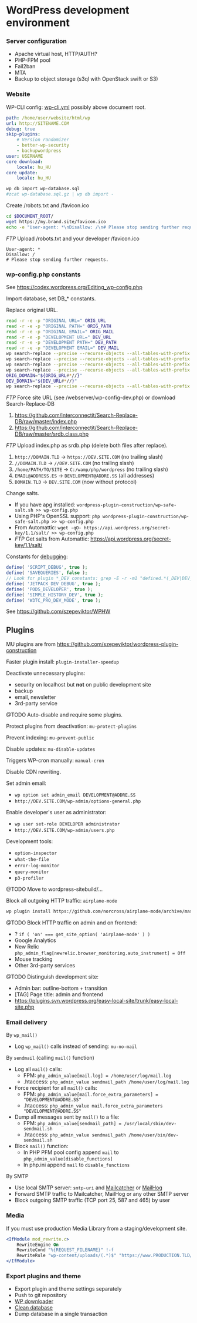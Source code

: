 # WordPress development environment

### Server configuration

- Apache virtual host, HTTP/AUTH?
- PHP-FPM pool
- Fail2ban
- MTA
- Backup to object storage (s3ql with OpenStack swift or S3)

### Website

WP-CLI config: [wp-cli.yml](http://wp-cli.org/config/) possibly above document root.

```yaml
path: /home/user/website/html/wp
url: http://SITENAME.COM
debug: true
skip-plugins:
    # Version randomizer
    - better-wp-security
    - backupwordpress
user: USERNAME
core download:
    locale: hu_HU
core update:
    locale: hu_HU
```

```bash
wp db import wp-database.sql
#zcat wp-database.sql.gz | wp db import -
```

Create /robots.txt and /favicon.ico

```bash
cd $DOCUMENT_ROOT/
wget https://my.brand.site/favicon.ico
echo -e "User-agent: *\nDisallow: /\n# Please stop sending further requests." > robots.txt
```

*FTP* Upload /robots.txt and your developer /favicon.ico

```
User-agent: *
Disallow: /
# Please stop sending further requests.
```

### wp-config.php constants

See https://codex.wordpress.org/Editing_wp-config.php

Import database, set DB_* constants.

Replace original URL.

```bash
read -r -e -p "ORIGINAL URL=" ORIG_URL
read -r -e -p "ORIGINAL PATH=" ORIG_PATH
read -r -e -p "ORIGINAL EMAIL=" ORIG_MAIL
read -r -e -p "DEVELOPMENT URL=" DEV_URL
read -r -e -p "DEVELOPMENT PATH=" DEV_PATH
read -r -e -p "DEVELOPMENT EMAIL=" DEV_MAIL
wp search-replace --precise --recurse-objects --all-tables-with-prefix "${ORIG_URL%/}" "${DEV_URL%/}"
wp search-replace --precise --recurse-objects --all-tables-with-prefix "${ORIG_URL#*:}" "${DEV_URL#*:}"
wp search-replace --precise --recurse-objects --all-tables-with-prefix "$ORIG_PATH" "$DEV_PATH"
wp search-replace --precise --recurse-objects --all-tables-with-prefix "$ORIG_MAIL" "$DEV_MAIL"
ORIG_DOMAIN="${ORIG_URL#*//}"
DEV_DOMAIN="${DEV_URL#*//}"
wp search-replace --precise --recurse-objects --all-tables-with-prefix "${ORIG_URL%%/*}" "${DEV_URL%%/*}"
```

*FTP* Force site URL (see /webserver/wp-config-dev.php) or download Search-Replace-DB

1. https://github.com/interconnectit/Search-Replace-DB/raw/master/index.php
1. https://github.com/interconnectit/Search-Replace-DB/raw/master/srdb.class.php

*FTP* Upload index.php as srdb.php (delete both files after replace).

1. `http://DOMAIN.TLD` → `https://DEV.SITE.COM` (no trailing slash)
1. `//DOMAIN.TLD` → `//DEV.SITE.COM` (no trailing slash)
1. `/home/PATH/TO/SITE` → `C:/wamp/php/wordpress` (no trailing slash)
1. `EMAIL@ADDRESS.ES` → `DEVELOPMENT@ADDRE.SS` (all addresses)
1. `DOMAIN.TLD` → `DEV.SITE.COM` (now without protocol)

Change salts.

- If you have apg installed: `wordpress-plugin-construction/wp-safe-salt.sh >> wp-config.php`
- Using PHP's OpenSSL support: `php wordpress-plugin-construction/wp-safe-salt.php >> wp-config.php`
- From Automattic: `wget -qO- https://api.wordpress.org/secret-key/1.1/salt/ >> wp-config.php`
- *FTP* Get salts from Automattic: https://api.wordpress.org/secret-key/1.1/salt/

Constants for [debugging](https://codex.wordpress.org/Debugging_in_WordPress):

```php
define( 'SCRIPT_DEBUG', true );
define( 'SAVEQUERIES', false );
// Look for plugin *_DEV constants: grep -E -r -m1 "defined.*(_DEV|DEV_)" wp-content/plugins/*
define( 'JETPACK_DEV_DEBUG', true );
define( 'PODS_DEVELOPER', true );
define( 'SIMPLE_HISTORY_DEV', true );
define( 'W3TC_PRO_DEV_MODE', true );
```

See https://github.com/szepeviktor/WPHW

## Plugins

MU plugins are from https://github.com/szepeviktor/wordpress-plugin-construction

Faster plugin install: `plugin-installer-speedup`

Deactivate unnecessary plugins:
- security on localhost but **not** on public development site
- backup
- email, newsletter
- 3rd-party service

@TODO Auto-disable and require some plugins.

Protect plugins from deactivation: `mu-protect-plugins`

Prevent indexing: `mu-prevent-public`

Disable updates: `mu-disable-updates`

Triggers WP-cron manually: `manual-cron`

Disable CDN rewriting.

Set admin email:

- `wp option set admin_email DEVELOPMENT@ADDRE.SS`
- `http://DEV.SITE.COM/wp-admin/options-general.php`

Enable developer's user as administrator:

- `wp user set-role DEVELOPER administrator`
- `http://DEV.SITE.COM/wp-admin/users.php`

Development tools:

- `option-inspector`
- `what-the-file`
- `error-log-monitor`
- `query-monitor`
- `p3-profiler`

@TODO Move to wordpress-sitebuild/...

Block all outgoing HTTP traffic: `airplane-mode`

```bash
wp plugin install https://github.com/norcross/airplane-mode/archive/master.zip --activate
```

@TODO Block HTTP traffic on admin and on frontend:

- ? `if ( 'on' === get_site_option( 'airplane-mode' ) )`
- Google Analytics
- New Relic `php_admin_flag[newrelic.browser_monitoring.auto_instrument] = Off`
- Mouse tracking
- Other 3rd-party services

@TODO Distinguish development site:

- Admin bar: outline-bottom + transition
- [TAG] Page title: admin and frontend
- https://plugins.svn.wordpress.org/easy-local-site/trunk/easy-local-site.php

### Email delivery

By `wp_mail()`

- Log `wp_mail()` calls instead of sending: `mu-no-mail`

By `sendmail` (calling `mail()` function)

- Log all `mail()` calls:
  - FPM: `php_admin_value[mail.log] = /home/user/log/mail.log`
  - .htaccess: `php_admin_value sendmail_path /home/user/log/mail.log`
- Force recipient for all `mail()` calls:
  - FPM: `php_admin_value[mail.force_extra_parameters] = "DEVELOPMENT@ADDRE.SS"`
  - .htaccess: `php_admin_value mail.force_extra_parameters "DEVELOPMENT@ADDRE.SS"`
- Dump all messages sent by `mail()` to a file:
  - FPM: `php_admin_value[sendmail_path] = /usr/local/sbin/dev-sendmail.sh`
  - .htaccess: `php_admin_value sendmail_path /home/user/bin/dev-sendmail.sh`
- Block `mail()` function:
  - In PHP PFM pool config append `mail` to `php_admin_value[disable_functions]`
  - In php.ini append `mail` to `disable_functions`

By SMTP

- Use local SMTP server: `smtp-uri` and [Mailcatcher](https://mailcatcher.me/) or [MailHog](https://github.com/mailhog/MailHog)
- Forward SMTP traffic to Mailcatcher, MailHog or any other SMTP server
- Block outgoing SMTP traffic (TCP port 25, 587 and 465) by user

### Media

If you must use production Media Library from a staging/development site.

```apache
<IfModule mod_rewrite.c>
    RewriteEngine On
    RewriteCond "%{REQUEST_FILENAME}" !-f
    RewriteRule "wp-content/uploads/(.*)$" "https://www.PRODUCTION.TLD/wp-content/uploads/$1" [R,L]
</IfModule>
```

### Export plugins and theme

- Export plugin and theme settings separately
- Push to git repository
- [WP downloader](https://github.com/szepeviktor/wordpress-plugin-construction/tree/master/shared-hosting-aid/wp-downloader)
- [Clean database](/webserver/Production-website.md#clean-up-database)
- Dump database in a single transaction
